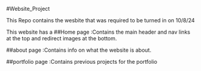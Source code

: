 #Website_Project

This Repo contains the wesbite that was required to be turned in on 10/8/24

This website has a
##Home page :Contains the main header and nav links at the top and redirect images at the bottom.

##about page :Contains info on what the website is about.

##portfolio page :Contains previous projects for the portfolio
